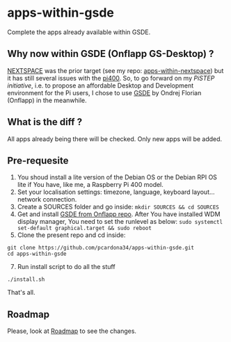 # apps-within-gsde
Complete the apps already available within GSDE.

## Why now within GSDE (Onflapp GS-Desktop) ?

[NEXTSPACE](https://github.com/trunkmaster/nextspace) was the prior target (see my repo: [apps-within-nextspace](github.com/pcardona34/apps-within-nextspace)) but it has still several issues with the [pi400](https://www.raspberrypi.com/products/raspberry-pi-400/). So, to go forward on my _PiSTEP initiative_, i.e. to propose an affordable Desktop and Development environment for the Pi users, I chose to use [GSDE](https://github.com/onflapp/gs-desktop) by Ondrej Florian (Onflapp) in the meanwhile.

## What is the diff ?

All apps already being there will be checked. Only new apps will be added.

## Pre-requesite

1) You shoud install a lite version of the Debian OS or the Debian RPI OS lite if You have, like me, a Raspberry Pi 400 model.
2) Set your localisation settings: timezone, language, keyboard layout... network connection.
3) Create a SOURCES folder and go inside:
````mkdir SOURCES && cd SOURCES````
4) Get and install [GSDE from Onflapp repo](https://github.com/onflapp/gs-desktop).
  After You have installed WDM display manager, You need to set the runlevel as below:
````sudo systemctl set-default graphical.target && sudo reboot````
6) Clone the present repo and cd inside:
````
git clone https://github.com/pcardona34/apps-within-gsde.git
cd apps-within-gsde
````

7) Run install script to do all the stuff
````
./install.sh
````

That's all.

## Roadmap

Please, look at [Roadmap](Roadmap.md) to see the changes.
